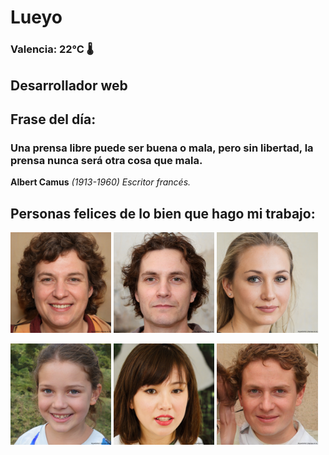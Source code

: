 # Lueyo
### Valencia:  22°C 🌡️
## Desarrollador web
## Frase del día:
<!-- START QUOTE -->
### Una prensa libre puede ser buena o mala, pero sin libertad, la prensa nunca será otra cosa que mala.
**Albert Camus** *(1913-1960) Escritor francés.*
<!-- END QUOTE -->






## Personas felices de lo bien que hago mi trabajo:

<p float="left">
  <img src="src/image_0.png" width="32%" />
  <img src="src/image_1.png" width="32%" /> 
  <img src="src/image_2.png" width="32%" />
</p>
<p float="left">
  <img src="src/image_3.png" width="32%" />
  <img src="src/image_4.png" width="32%" /> 
  <img src="src/image_5.png" width="32%" />
</p>
